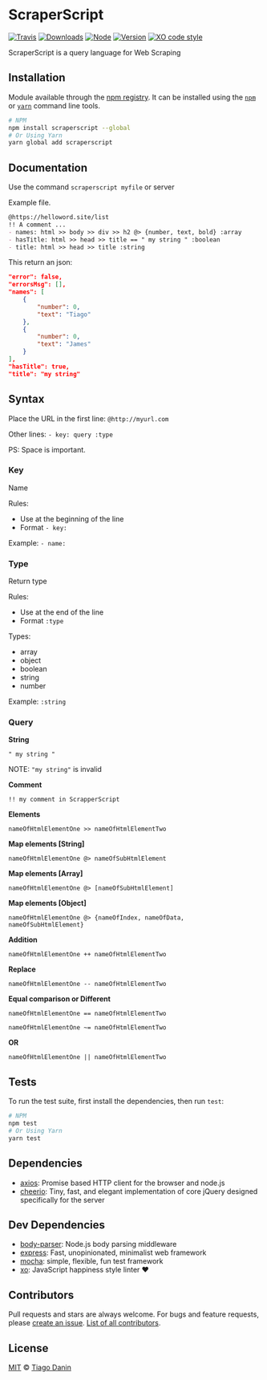 # ScraperScript

[![Travis](https://img.shields.io/travis/TiagoDanin/ScraperScript.svg?branch=master&style=flat-square)](https://travis-ci.org/TiagoDanin/ScraperScript) [![Downloads](https://img.shields.io/npm/dt/scraperscript.svg?style=flat-square)](https://npmjs.org/package/scraperscript) [![Node](https://img.shields.io/node/v/scraperscript.svg?style=flat-square)](https://npmjs.org/package/scraperscript) [![Version](https://img.shields.io/npm/v/scraperscript.svg?style=flat-square)](https://npmjs.org/package/scraperscript) [![XO code style](https://img.shields.io/badge/code%20style-XO-red.svg?style=flat-square)](https://github.com/xojs/xo) 

ScraperScript is a query language for Web Scraping

## Installation

Module available through the [npm registry](https://www.npmjs.com/). It can be installed using the  [`npm`](https://docs.npmjs.com/getting-started/installing-npm-packages-locally) or [`yarn`](https://yarnpkg.com/en/) command line tools.

```sh
# NPM
npm install scraperscript --global
# Or Using Yarn
yarn global add scraperscript
```

## Documentation

Use the command `scraperscript myfile` or server

Example file.

```markdown
@https://helloword.site/list
!! A comment ...
- names: html >> body >> div >> h2 @> {number, text, bold} :array
- hasTitle: html >> head >> title == " my string " :boolean
- title: html >> head >> title :string
```

This return an json:

```json
"error": false,
"errorsMsg": [],
"names": [
	{
		"number": 0,
		"text": "Tiago"
	},
	{
		"number": 0,
		"text": "James"
	}
],
"hasTitle": true,
"title": "my string"
```

## Syntax
Place the URL in the first line: `@http://myurl.com`

Other lines: `- key: query :type`

PS: Space is important.

### Key
Name

Rules:
- Use at the beginning of the line
- Format `- key:`

Example: `- name:`

### Type
Return type

Rules:
- Use at the end of the line
- Format `:type`

Types:
- array
- object
- boolean
- string
- number

Example: `:string`

### Query

**String**

`" my string "`

NOTE: `"my string"` is invalid

**Comment**

`!! my comment in ScrapperScript`

**Elements**

`nameOfHtmlElementOne >> nameOfHtmlElementTwo`

**Map elements [String]**

`nameOfHtmlElementOne @> nameOfSubHtmlElement`

**Map elements [Array]**

`nameOfHtmlElementOne @> [nameOfSubHtmlElement]`

**Map elements [Object]**

`nameOfHtmlElementOne @> {nameOfIndex, nameOfData, nameOfSubHtmlElement}`

**Addition**

`nameOfHtmlElementOne ++ nameOfHtmlElementTwo`

**Replace**

`nameOfHtmlElementOne -- nameOfHtmlElementTwo`

**Equal comparison or Different**

`nameOfHtmlElementOne == nameOfHtmlElementTwo`

`nameOfHtmlElementOne ~= nameOfHtmlElementTwo`

**OR**

`nameOfHtmlElementOne || nameOfHtmlElementTwo`

## Tests

To run the test suite, first install the dependencies, then run `test`:

```sh
# NPM
npm test
# Or Using Yarn
yarn test
```

## Dependencies

- [axios](https://ghub.io/axios): Promise based HTTP client for the browser and node.js
- [cheerio](https://ghub.io/cheerio): Tiny, fast, and elegant implementation of core jQuery designed specifically for the server

## Dev Dependencies

- [body-parser](https://ghub.io/body-parser): Node.js body parsing middleware
- [express](https://ghub.io/express): Fast, unopinionated, minimalist web framework
- [mocha](https://ghub.io/mocha): simple, flexible, fun test framework
- [xo](https://ghub.io/xo): JavaScript happiness style linter ❤️

## Contributors

Pull requests and stars are always welcome. For bugs and feature requests, please [create an issue](https://github.com/TiagoDanin/ScraperScript/issues). [List of all contributors](https://github.com/TiagoDanin/ScraperScript/graphs/contributors).

## License

[MIT](LICENSE) © [Tiago Danin](https://TiagoDanin.github.io)